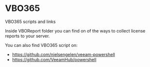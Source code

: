 # VBO365
VBO365 scripts and links

Inside VBOReport folder you can find on of the ways to collect license reports to your server.

You can also find VBO365 script on:
- https://github.com/nielsengelen/veeam-powershell
- https://github.com/VeeamHub/powershell

